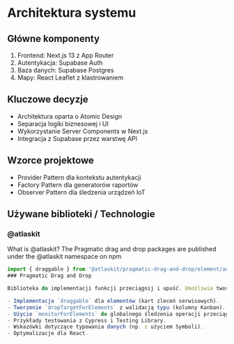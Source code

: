 # Architektura systemu

## Główne komponenty
1. Frontend: Next.js 13 z App Router
2. Autentykacja: Supabase Auth
3. Baza danych: Supabase Postgres
4. Mapy: React Leaflet z klastrowaniem

## Kluczowe decyzje
- Architektura oparta o Atomic Design
- Separacja logiki biznesowej i UI
- Wykorzystanie Server Components w Next.js
- Integracja z Supabase przez warstwę API

## Wzorce projektowe
- Provider Pattern dla kontekstu autentykacji
- Factory Pattern dla generatorów raportów
- Observer Pattern dla śledzenia urządzeń IoT

## Używane biblioteki / Technologie

### @atlaskit

What is @atlaskit?
The Pragmatic drag and drop packages are published under the @atlaskit namespace on npm

```javascript
import { draggable } from '@atlaskit/pragmatic-drag-and-drop/element/adapter';
### Pragmatic Drag and Drop

Biblioteka do implementacji funkcji przeciągnij i upuść. Umożliwia tworzenie przeciągalnych elementów, celów upuszczania oraz monitorowanie operacji drag and drop. Wykorzystana do wdrożenia funkcjonalności przeciągnij i upuść w widoku Kanban zleceń serwisowych. Posiada wsparcie dla React/TypeScript i narzędzia do testowania.

- Implementacja `draggable` dla elementów (kart zleceń serwisowych).
- Tworzenie `dropTargetForElements` z walidacją typu (kolumny Kanban).
- Użycie `monitorForElements` do globalnego śledzenia operacji przeciągania i upuszczania.
- Przykłady testowania z Cypress i Testing Library.
- Wskazówki dotyczące typowania danych (np. z użyciem Symboli).
- Optymalizacje dla React.
```